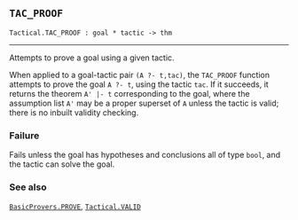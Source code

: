 ## `TAC_PROOF`

``` hol4
Tactical.TAC_PROOF : goal * tactic -> thm
```

------------------------------------------------------------------------

Attempts to prove a goal using a given tactic.

When applied to a goal-tactic pair `(A ?- t,tac)`, the `TAC_PROOF`
function attempts to prove the goal `A ?- t`, using the tactic `tac`. If
it succeeds, it returns the theorem `A' |- t` corresponding to the goal,
where the assumption list `A'` may be a proper superset of `A` unless
the tactic is valid; there is no inbuilt validity checking.

### Failure

Fails unless the goal has hypotheses and conclusions all of type `bool`,
and the tactic can solve the goal.

### See also

[`BasicProvers.PROVE`](#BasicProvers.PROVE),
[`Tactical.VALID`](#Tactical.VALID)
